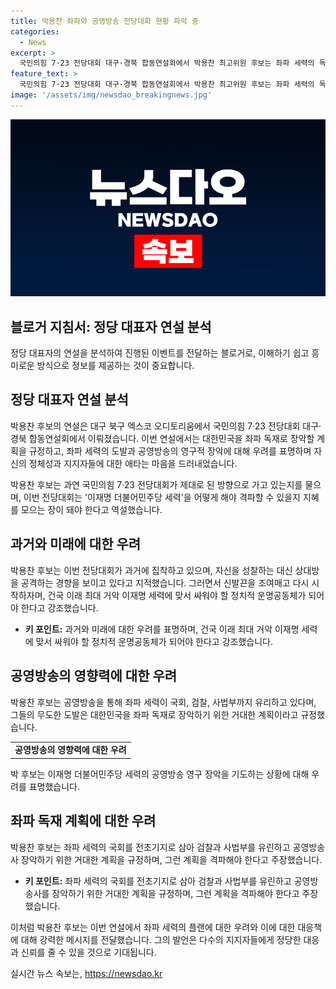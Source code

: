 ```yaml
---
title: 박용찬 좌파와 공영방송 전당대회 현황 파악 중
categories:
  - News
excerpt: >
  국민의힘 7·23 전당대회 대구·경북 합동연설회에서 박용찬 최고위원 후보는 좌파 세력의 독재 플랜에 대비하여 이재명을 격파할 방안을 모의하는 중요성을 강조했다. 공영방송의 장악을 기도하는 상황에서 전당대회가 바람직한 방향으로 가고 있는지 의문을 제기하며, 경험 있는 전문가로서 이재명 세력에 대항하는 의지를 피력했다. 또한, 과거에 집착하고 상대를 공격하는 정치적 상황을 비판하며, 이번 전당대회가 무도한 세력을 격파할 지혜를 모으는 자리로 전환되어야 한다고 강조했다.
feature_text: >
  국민의힘 7·23 전당대회 대구·경북 합동연설회에서 박용찬 최고위원 후보는 좌파 세력의 독재 플랜에 대비하여 이재명을 격파할 방안을 모의하는 중요성을 강조했다. 공영방송의 장악을 기도하는 상황에서 전당대회가 바람직한 방향으로 가고 있는지 의문을 제기하며, 경험 있는 전문가로서 이재명 세력에 대항하는 의지를 피력했다. 또한, 과거에 집착하고 상대를 공격하는 정치적 상황을 비판하며, 이번 전당대회가 무도한 세력을 격파할 지혜를 모으는 자리로 전환되어야 한다고 강조했다.
image: '/assets/img/newsdao_breakingnews.jpg'
---
```


<p><img src="/assets/img/newsdao_breakingnews.jpg" alt="cryptoinkorea 속보" /></p>

<h2 data-ke-size="size26">블로거 지침서: 정당 대표자 연설 분석</h2>

<p>정당 대표자의 연설을 분석하여 진행된 이벤트를 전달하는 블로거로, 이해하기 쉽고 흥미로운 방식으로 정보를 제공하는 것이 중요합니다.</p>

<h2>정당 대표자 연설 분석</h2>

<p>박용찬 후보의 연설은 대구 북구 엑스코 오디토리움에서 국민의힘 7·23 전당대회 대구·경북 합동연설회에서 이뤄졌습니다. 이번 연설에서는 대한민국을 좌파 독재로 장악할 계획을 규정하고, 좌파 세력의 도발과 공영방송의 영구적 장악에 대해 우려를 표명하며 자신의 정체성과 지지자들에 대한 애타는 마음을 드러내었습니다.</p>

<p data-ke-size="size16">박용찬 후보는 과연 국민의힘 7·23 전당대회가 제대로 된 방향으로 가고 있는지를 물으며, 이번 전당대회는 '이재명 더불어민주당 세력'을 어떻게 해야 격파할 수 있을지 지혜를 모으는 장이 돼야 한다고 역설했습니다.</p>

<h2>과거와 미래에 대한 우려</h2>

<p>박용찬 후보는 이번 전당대회가 과거에 집착하고 있으며, 자신을 성찰하는 대신 상대방을 공격하는 경향을 보이고 있다고 지적했습니다. 그러면서 신발끈을 조여매고 다시 시작하자며, 건국 이래 최대 거악 이재명 세력에 맞서 싸워야 할 정치적 운명공동체가 되어야 한다고 강조했습니다.</p>

<ul>
  <li><b>키 포인트:</b> 과거와 미래에 대한 우려를 표명하며, 건국 이래 최대 거악 이재명 세력에 맞서 싸워야 할 정치적 운명공동체가 되어야 한다고 강조했습니다.</li>
</ul>

<h2>공영방송의 영향력에 대한 우려</h2>

<p>박용찬 후보는 공영방송을 통해 좌파 세력이 국회, 검찰, 사법부까지 유리하고 있다며, 그들의 무도한 도발은 대한민국을 좌파 독재로 장악하기 위한 거대한 계획이라고 규정했습니다.</p>

<table>
  <tr>
    <td style="text-align: center; height: 17px;"><b>공영방송의 영향력에 대한 우려</b></td>
  </tr>
</table>

<p data-ke-size="size16">박 후보는 이재명 더불어민주당 세력의 공영방송 영구 장악을 기도하는 상황에 대해 우려를 표명했습니다.</p>

<h2>좌파 독재 계획에 대한 우려</h2>

<p>박용찬 후보는 좌파 세력의 국회를 전초기지로 삼아 검찰과 사법부를 유린하고 공영방송사 장악하기 위한 거대한 계획을 규정하며, 그런 계획을 격파해야 한다고 주장했습니다.</p>

<ul>
  <li><b>키 포인트:</b> 좌파 세력의 국회를 전초기지로 삼아 검찰과 사법부를 유린하고 공영방송사를 장악하기 위한 거대한 계획을 규정하며, 그런 계획을 격파해야 한다고 주장했습니다.</li>
</ul>

<p>이처럼 박용찬 후보는 이번 연설에서 좌파 세력의 플랜에 대한 우려와 이에 대한 대응책에 대해 강력한 메시지를 전달했습니다. 그의 발언은 다수의 지지자들에게 정당한 대응과 신뢰를 줄 수 있을 것으로 기대됩니다.</p>
실시간 뉴스 속보는, <a href="https://newsdao.kr" rel="dofollow">https://newsdao.kr</a>


